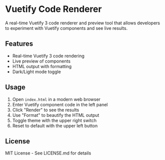 # Vuetify Code Renderer

A real-time Vuetify 3 code renderer and preview tool that allows developers to experiment with Vuetify components and see live results.

## Features

- Real-time Vuetify 3 code rendering
- Live preview of components
- HTML output with formatting
- Dark/Light mode toggle

## Usage

1. Open `index.html` in a modern web browser
2. Enter Vuetify component code in the left panel
3. Click "Render" to see the results
4. Use "Format" to beautify the HTML output
5. Toggle theme with the upper right switch
6. Reset to default with the upper left button

## License

MIT License - See LICENSE.md for details
